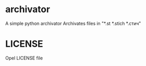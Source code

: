 # archivator
A simple python archivator
Archivates files in "*.st *.stich *.стич"
# LICENSE
Opel LICENSE file